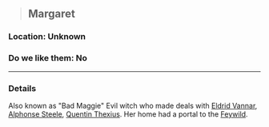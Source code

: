 >## Margaret

### Location: Unknown

### Do we like them: No

***

### Details

Also known as "Bad Maggie"
Evil witch who made deals with [Eldrid Vannar](Notes/Characters/PCs/Eldrid%20Vannar.md), [Alphonse Steele](Notes/Characters/PCs/Alphonse%20Steele.md), [Quentin Thexius](Notes/Characters/PCs/Quentin%20Thexius.md).
Her home had a portal to the [Feywild](Notes/Locations/Feywild.md).